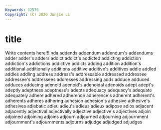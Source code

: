 ```yaml
---
Keywords: 32576
Copyright: (C) 2020 Junjie Li
---
```


# title

Write contents here!!!
nda 
addends 
addendum 
addendum's 
addendums 
adder 
adder's 
adders 
addict
addict's 
addicted 
addicting 
addiction 
addiction's 
addictions 
addictive 
addicts 
adding 
addition
addition's 
additional 
additionally 
additions 
additive 
additive's 
additives 
addle 
addled 
addles
addling 
address 
address's 
addressable 
addressed 
addressee 
addressee's 
addressees 
addresses 
addressing
adds 
adduce 
adduced 
adduces 
adducing 
adenoid 
adenoid's 
adenoidal 
adenoids 
adept
adept's 
adeptly 
adeptness 
adeptness's 
adepts 
adequacy 
adequacy's 
adequate 
adequately 
adhere
adhered 
adherence 
adherence's 
adherent 
adherent's 
adherents 
adheres 
adhering 
adhesion 
adhesion's
adhesive 
adhesive's 
adhesives 
adiabatic 
adieu 
adieu's 
adieus 
adieux 
adipose 
adiós
adjacent 
adjacently 
adjectival 
adjectivally 
adjective 
adjective's 
adjectives 
adjoin 
adjoined 
adjoining
adjoins 
adjourn 
adjourned 
adjourning 
adjournment 
adjournment's 
adjournments 
adjourns 
adjudge 
adjudged
adjudges 
